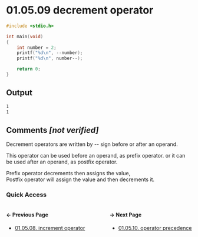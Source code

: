 # 01.05.09 decrement operator

```c
#include <stdio.h>

int main(void)
{
    int number = 2;
    printf("%d\n", --number);
    printf("%d\n", number--);

    return 0;
}

```

## Output

```txt
1
1
```

## Comments *[not verified]*

Decrement operators are written by -- sign before or after an operand.  

This operator can be used before an operand, as prefix operator. or
it can be used after an operand, as postfix operator.  

Prefix operator decrements then assigns the value,  
Postfix operator will assign the value and then decrements it.

### Quick Access

<div class="quick_access">
<div class="previous_page" style="float:left">

#### &#8592; Previous Page

* [01.05.08. increment operator](./../../01.the_basics/05.expressions_statements_operators/08.increment-operator.md)

</div>
<div class="next_page" style="float:right">

#### &#8594; Next Page

* [01.05.10. operator precedence](./../../01.the_basics/05.expressions_statements_operators/10.operator-precedence.md)

</div>
</div>
